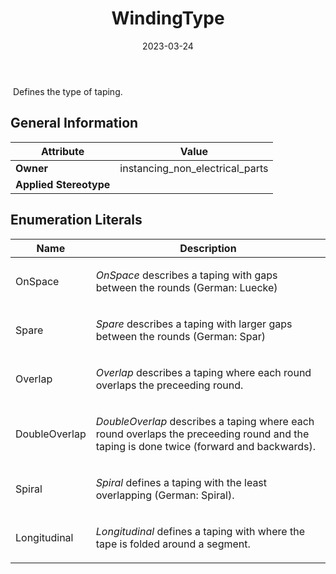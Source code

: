﻿---
title: WindingType
toc: false
type: specs
date: "2023-03-24"
draft: false
specification: VEC
version: 2.0.2
documentType: "Recommendation"
elementType: Class
classes:
  - WindingType
menu_name: vec-2.0.2
---
<p> &#160;Defines the type of taping.       </p>

## General Information

| Attribute               | Value |
|-------------------------|-------|
| **Owner**               | instancing_non_electrical_parts |
| **Applied Stereotype**  |   |

## Enumeration Literals
| Name          | **Description** |
|---------------|-----------------|
| OnSpace | <p> <i>OnSpace</i> describes a taping with gaps between the rounds (German: Luecke)      </p> |
| Spare | <p> <i>Spare</i> describes a taping with larger gaps between the rounds (German: Spar)      </p> |
| Overlap | <p> <i>Overlap</i> describes a taping where each round overlaps the preceeding round.      </p> |
| DoubleOverlap | <p> <i>DoubleOverlap</i> describes a taping where each round overlaps the preceeding round and the taping is done twice (forward and backwards).      </p> |
| Spiral | <p> <i>Spiral</i> defines a taping with the least overlapping (German: Spiral).       </p> |
| Longitudinal | <p> <i>Longitudinal </i>defines a taping with where the tape is folded around a segment.      </p> |
